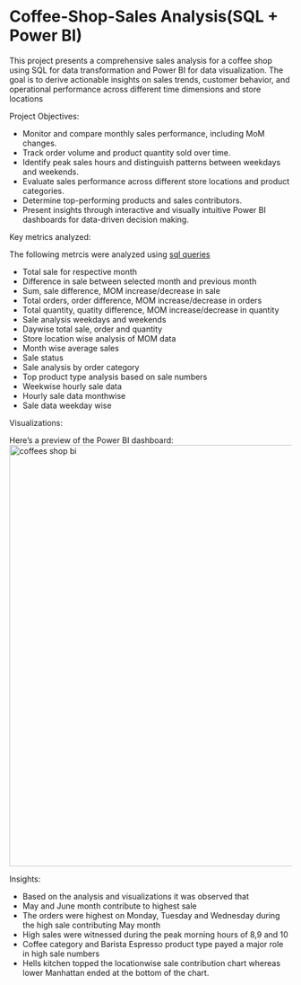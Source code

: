 # Coffee-Shop-Sales Analysis(SQL + Power BI)

This project presents a comprehensive sales analysis for a coffee shop using SQL for data transformation and Power BI for data visualization. The goal is to derive actionable insights on sales trends, customer behavior, and operational performance across different time dimensions and store locations

Project Objectives:
- Monitor and compare monthly sales performance, including MoM changes.
- Track order volume and product quantity sold over time.
- Identify peak sales hours and distinguish patterns between weekdays and weekends.
- Evaluate sales performance across different store locations and product categories.
- Determine top-performing products and sales contributors.
- Present insights through interactive and visually intuitive Power BI dashboards for data-driven decision making.

Key metrics analyzed:

The following metrcis were analyzed using [sql queries](https://github.com/vkinnark/Coffee-Shop-Sales/blob/main/sql%20queries)
- Total sale for respective month
- Difference in sale between selected month and previous month
- Sum, sale difference, MOM increase/decrease in sale
- Total orders, order difference, MOM increase/decrease in orders
- Total quantity, quatity difference, MOM increase/decrease in quantity
- Sale analysis weekdays and weekends
- Daywise total sale, order and quantity
- Store location wise analysis of MOM data
- Month wise average sales
- Sale status
- Sale analysis by order category
- Top product type analysis based on sale numbers
- Weekwise hourly sale data
- Hourly sale data monthwise
- Sale data weekday wise

Visualizations:

Here’s a preview of the Power BI dashboard: 
<img width="950" height="750" alt="coffees shop bi" src="https://github.com/user-attachments/assets/66c854bd-d5a9-434f-b540-c2248684e2ef" />

Insights:

- Based on the analysis and visualizations it was observed that
- May and June month contribute to highest sale
- The orders were highest on Monday, Tuesday and Wednesday during the high sale contributing May month
- High sales were witnessed during the peak morning hours of 8,9 and 10
- Coffee category and Barista Espresso product type payed a major role in high sale numbers
- Hells kitchen topped the locationwise sale contribution chart whereas lower Manhattan ended at the bottom of the chart.
